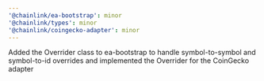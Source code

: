 ```yaml
---
'@chainlink/ea-bootstrap': minor
'@chainlink/types': minor
'@chainlink/coingecko-adapter': minor
---
```


Added the Overrider class to ea-bootstrap to handle symbol-to-symbol and symbol-to-id overrides and implemented the Overrider for the CoinGecko adapter
